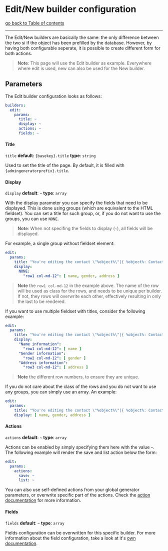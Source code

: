 # Edit/New builder configuration

[go back to Table of contents][back-to-index]

-----

The Edit/New builders are basically the same: the only difference between the two si if the object has been prefilled by the database. However, by having both configurable seperate, it is possible to create different form for both actions.

> **Note**: This page will use the Edit builder as example. Everywhere where edit is used, new can also be used for the New builder.


## Parameters

The Edit builder configuration looks as follows:
```yaml
builders:
  edit:
    params:
      title: ~
      display: ~
      actions: ~
	  fields: ~
```

#### Title
`title` __default__: `{basekey}.title` __type__: `string`

Used to set the title of the page. By default, it is filled with `{admingeneratorprefix}.title`.

#### Display
`display` __default__: `~` __type__: `array`

With the display parameter you can specify the fields that need to be displayed. This is done using groups (which are equivalent to the HTML fieldset). You can set a title for such group, or, if you do not want to use the groups, you can use `NONE`.

> **Note**: When not specifing the fields to display (`~`), all fields will be displayed.

For example, a single group without fieldset element:
```yaml
edit:
  params:
    title: "You're editing the contact \"%object%\"|{ %object%: Contact.name }|"
    display:
      NONE:
        "row1 col-md-12": [ name, gender, address ]
```

> **Note** the `row1 col-md-12` in the example above. The name of the row will be used as class for the rows, and needs to be unique per builder. If not, they rows will overwrite each other, effectively resulting in only the last to be rendered.

If you want to use multiple fieldset with titles, consider the following example:
```yaml
edit:
  params:
    title: "You're editing the contact \"%object%\"|{ %object%: Contact.name }|"
    display:
      "Name information":
        "row1 col-md-12": [ name ]
      "Gender information":
        "row2 col-md-12": [ gender ]
      "Address information":
        "row3 col-md-12": [ address ]
```
> **Note** the different row numbers, to ensure they are unique.

If you do not care about the class of the rows and you do not want to use any groups, you can simply use an array. An example:
```yaml
edit:
  params:
    title: "You're editing the contact \"%object%\"|{ %object%: Contact.name }|"
    display: [ name, gender, address ]
```

#### Actions
`actions` __default__: `~` __type__: `array`

Actions can be enabled by simply specifying them here with the value `~`. The following example will render the save and list action below the form:
```yaml
edit:
  params:
    actions:
	  save: ~
	  list: ~
```

You can also use self-defined actions from your global generator parameters, or overwrite specific part of the actions. Check the [action documentation][action-doc] for more information.


#### Fields
`fields` __default__: `~` __type__: `array`

Fields configuration can be overwritten for this specific builder. For more information about the field configuration, take a look at it's [own documentation][field-doc].


[back-to-index]: ../documentation.md
[action-doc]: actions.md
[field-doc]: fields.md